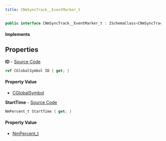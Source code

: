 ```yaml
---
title: CNmSyncTrack__EventMarker_t
---
```


```csharp
public interface CNmSyncTrack__EventMarker_t : ISchemaClass<CNmSyncTrack__EventMarker_t>, ISchemaField, ISchemaClass, INativeHandle
```

#### Implements

## Properties

**ID** - [Source Code](https://github.com/swiftly-solution/swiftlys2/blob/main/managed/src/SwiftlyS2.Generated/Schemas/Interfaces/CNmSyncTrack__EventMarker_t.cs#L18)

```csharp
ref CGlobalSymbol ID { get; }
```

#### Property Value

- [CGlobalSymbol](/docs/api/shared/natives/cglobalsymbol)

**StartTime** - [Source Code](https://github.com/swiftly-solution/swiftlys2/blob/main/managed/src/SwiftlyS2.Generated/Schemas/Interfaces/CNmSyncTrack__EventMarker_t.cs#L16)

```csharp
NmPercent_t StartTime { get; }
```

#### Property Value

- [NmPercent_t](/docs/api/shared/schemadefinitions/nmpercent_t)

